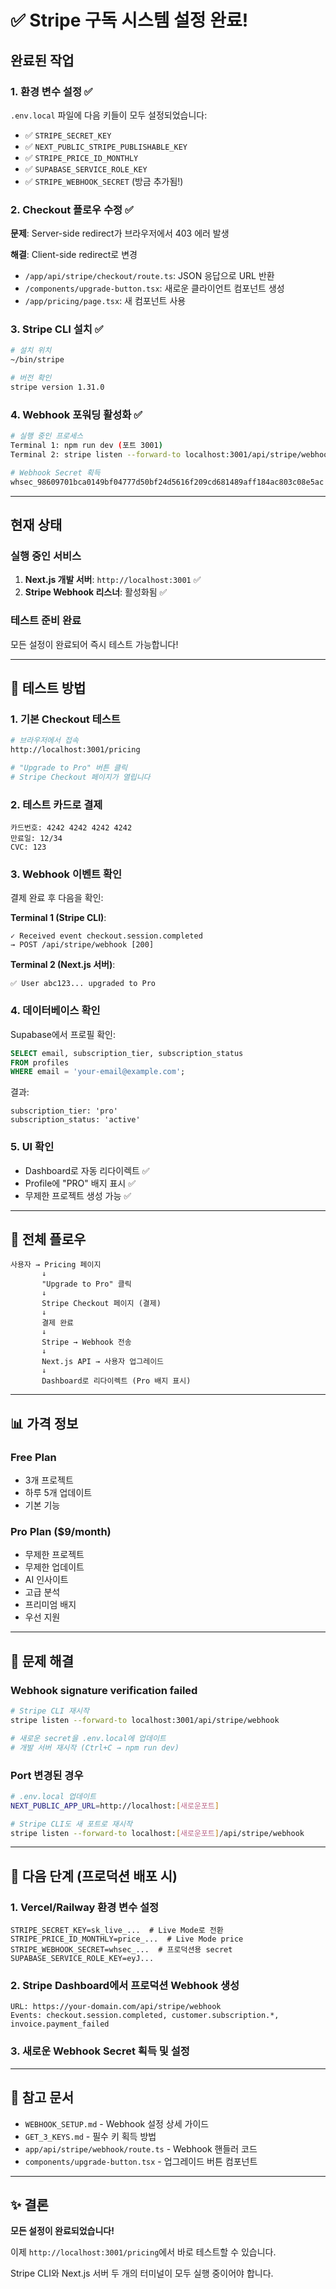 # ✅ Stripe 구독 시스템 설정 완료!

## 완료된 작업

### 1. 환경 변수 설정 ✅
`.env.local` 파일에 다음 키들이 모두 설정되었습니다:
- ✅ `STRIPE_SECRET_KEY`
- ✅ `NEXT_PUBLIC_STRIPE_PUBLISHABLE_KEY`
- ✅ `STRIPE_PRICE_ID_MONTHLY`
- ✅ `SUPABASE_SERVICE_ROLE_KEY`
- ✅ `STRIPE_WEBHOOK_SECRET` (방금 추가됨!)

### 2. Checkout 플로우 수정 ✅
**문제**: Server-side redirect가 브라우저에서 403 에러 발생

**해결**: Client-side redirect로 변경
- `/app/api/stripe/checkout/route.ts`: JSON 응답으로 URL 반환
- `/components/upgrade-button.tsx`: 새로운 클라이언트 컴포넌트 생성
- `/app/pricing/page.tsx`: 새 컴포넌트 사용

### 3. Stripe CLI 설치 ✅
```bash
# 설치 위치
~/bin/stripe

# 버전 확인
stripe version 1.31.0
```

### 4. Webhook 포워딩 활성화 ✅
```bash
# 실행 중인 프로세스
Terminal 1: npm run dev (포트 3001)
Terminal 2: stripe listen --forward-to localhost:3001/api/stripe/webhook

# Webhook Secret 획득
whsec_98609701bca0149bf04777d50bf24d5616f209cd681489aff184ac803c08e5ac
```

---

## 현재 상태

### 실행 중인 서비스
1. **Next.js 개발 서버**: `http://localhost:3001` ✅
2. **Stripe Webhook 리스너**: 활성화됨 ✅

### 테스트 준비 완료
모든 설정이 완료되어 즉시 테스트 가능합니다!

---

## 🧪 테스트 방법

### 1. 기본 Checkout 테스트
```bash
# 브라우저에서 접속
http://localhost:3001/pricing

# "Upgrade to Pro" 버튼 클릭
# Stripe Checkout 페이지가 열립니다
```

### 2. 테스트 카드로 결제
```
카드번호: 4242 4242 4242 4242
만료일: 12/34
CVC: 123
```

### 3. Webhook 이벤트 확인
결제 완료 후 다음을 확인:

**Terminal 1 (Stripe CLI)**:
```
✓ Received event checkout.session.completed
→ POST /api/stripe/webhook [200]
```

**Terminal 2 (Next.js 서버)**:
```
✅ User abc123... upgraded to Pro
```

### 4. 데이터베이스 확인
Supabase에서 프로필 확인:
```sql
SELECT email, subscription_tier, subscription_status
FROM profiles
WHERE email = 'your-email@example.com';
```

결과:
```
subscription_tier: 'pro'
subscription_status: 'active'
```

### 5. UI 확인
- Dashboard로 자동 리다이렉트 ✅
- Profile에 "PRO" 배지 표시 ✅
- 무제한 프로젝트 생성 가능 ✅

---

## 🎯 전체 플로우

```
사용자 → Pricing 페이지
       ↓
       "Upgrade to Pro" 클릭
       ↓
       Stripe Checkout 페이지 (결제)
       ↓
       결제 완료
       ↓
       Stripe → Webhook 전송
       ↓
       Next.js API → 사용자 업그레이드
       ↓
       Dashboard로 리다이렉트 (Pro 배지 표시)
```

---

## 📊 가격 정보

### Free Plan
- 3개 프로젝트
- 하루 5개 업데이트
- 기본 기능

### Pro Plan ($9/month)
- 무제한 프로젝트
- 무제한 업데이트
- AI 인사이트
- 고급 분석
- 프리미엄 배지
- 우선 지원

---

## 🔧 문제 해결

### Webhook signature verification failed
```bash
# Stripe CLI 재시작
stripe listen --forward-to localhost:3001/api/stripe/webhook

# 새로운 secret을 .env.local에 업데이트
# 개발 서버 재시작 (Ctrl+C → npm run dev)
```

### Port 변경된 경우
```bash
# .env.local 업데이트
NEXT_PUBLIC_APP_URL=http://localhost:[새로운포트]

# Stripe CLI도 새 포트로 재시작
stripe listen --forward-to localhost:[새로운포트]/api/stripe/webhook
```

---

## 🚀 다음 단계 (프로덕션 배포 시)

### 1. Vercel/Railway 환경 변수 설정
```
STRIPE_SECRET_KEY=sk_live_...  # Live Mode로 전환
STRIPE_PRICE_ID_MONTHLY=price_...  # Live Mode price
STRIPE_WEBHOOK_SECRET=whsec_...  # 프로덕션용 secret
SUPABASE_SERVICE_ROLE_KEY=eyJ...
```

### 2. Stripe Dashboard에서 프로덕션 Webhook 생성
```
URL: https://your-domain.com/api/stripe/webhook
Events: checkout.session.completed, customer.subscription.*, invoice.payment_failed
```

### 3. 새로운 Webhook Secret 획득 및 설정

---

## 📝 참고 문서

- `WEBHOOK_SETUP.md` - Webhook 설정 상세 가이드
- `GET_3_KEYS.md` - 필수 키 획득 방법
- `app/api/stripe/webhook/route.ts` - Webhook 핸들러 코드
- `components/upgrade-button.tsx` - 업그레이드 버튼 컴포넌트

---

## ✨ 결론

**모든 설정이 완료되었습니다!**

이제 `http://localhost:3001/pricing`에서 바로 테스트할 수 있습니다.

Stripe CLI와 Next.js 서버 두 개의 터미널이 모두 실행 중이어야 합니다.
